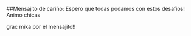 ##Mensajito de cariño:
Espero que todas podamos con estos desafios!
Animo chicas

grac mika por el mensajito!!
